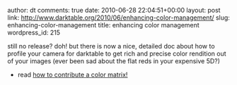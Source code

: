 author: dt
comments: true
date: 2010-06-28 22:04:51+00:00
layout: post
link: http://www.darktable.org/2010/06/enhancing-color-management/
slug: enhancing-color-management
title: enhancing color management
wordpress_id: 215

still no release? doh! but there is now a nice, detailed doc about how to profile your camera for darktable to get rich and precise color rendition out of your images (ever been sad about the flat reds in your expensive 5D?)



	
  * read [how to contribute a color matrix!](http://blog.pcode.nl/2010/06/28/darktable-camera-color-profiling/)



